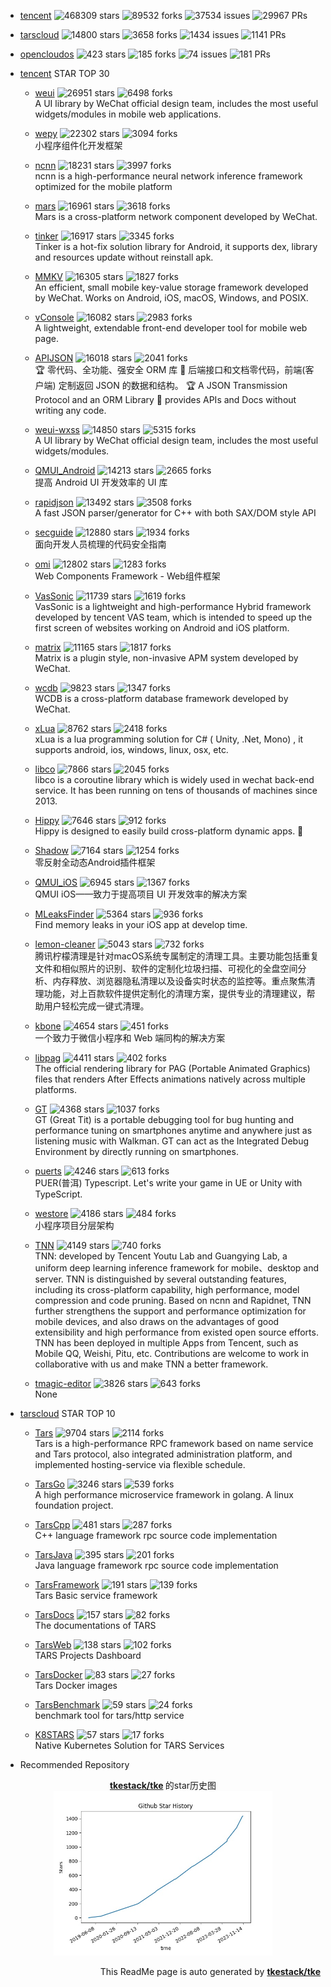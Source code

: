 
+ [tencent](https://github.com/tencent)
![468309 stars](https://img.shields.io/badge/Stars-468309-green)
![89532 forks](https://img.shields.io/badge/Forks-89532-green)
![37534 issues](https://img.shields.io/badge/Issues-37534-green)
![29967 PRs](https://img.shields.io/badge/PRs-29967-green)

+ [tarscloud](https://github.com/tarscloud)
![14800 stars](https://img.shields.io/badge/Stars-14800-green)
![3658 forks](https://img.shields.io/badge/Forks-3658-green)
![1434 issues](https://img.shields.io/badge/Issues-1434-green)
![1141 PRs](https://img.shields.io/badge/PRs-1141-green)

+ [opencloudos](https://github.com/opencloudos)
![423 stars](https://img.shields.io/badge/Stars-423-green)
![185 forks](https://img.shields.io/badge/Forks-185-green)
![74 issues](https://img.shields.io/badge/Issues-74-green)
![181 PRs](https://img.shields.io/badge/PRs-181-green)



+ [tencent](https://github.com/tencent) STAR TOP 30
    
    + [weui](https://github.com/tencent/weui) 
    ![26951 stars](https://img.shields.io/badge/Stars-26951-green)
    ![6498 forks](https://img.shields.io/badge/Forks-6498-green)  
    A UI library by WeChat official design team, includes the most useful widgets/modules in mobile web applications.
    
    + [wepy](https://github.com/tencent/wepy) 
    ![22302 stars](https://img.shields.io/badge/Stars-22302-green)
    ![3094 forks](https://img.shields.io/badge/Forks-3094-green)  
    小程序组件化开发框架
    
    + [ncnn](https://github.com/tencent/ncnn) 
    ![18231 stars](https://img.shields.io/badge/Stars-18231-green)
    ![3997 forks](https://img.shields.io/badge/Forks-3997-green)  
    ncnn is a high-performance neural network inference framework optimized for the mobile platform
    
    + [mars](https://github.com/tencent/mars) 
    ![16961 stars](https://img.shields.io/badge/Stars-16961-green)
    ![3618 forks](https://img.shields.io/badge/Forks-3618-green)  
    Mars is a cross-platform network component  developed by WeChat.
    
    + [tinker](https://github.com/tencent/tinker) 
    ![16917 stars](https://img.shields.io/badge/Stars-16917-green)
    ![3345 forks](https://img.shields.io/badge/Forks-3345-green)  
    Tinker is a hot-fix solution library for Android, it supports dex, library and resources update without reinstall apk.
    
    + [MMKV](https://github.com/tencent/MMKV) 
    ![16305 stars](https://img.shields.io/badge/Stars-16305-green)
    ![1827 forks](https://img.shields.io/badge/Forks-1827-green)  
    An efficient, small mobile key-value storage framework developed by WeChat. Works on Android, iOS, macOS, Windows, and POSIX.
    
    + [vConsole](https://github.com/tencent/vConsole) 
    ![16082 stars](https://img.shields.io/badge/Stars-16082-green)
    ![2983 forks](https://img.shields.io/badge/Forks-2983-green)  
    A lightweight, extendable front-end developer tool for mobile web page.
    
    + [APIJSON](https://github.com/tencent/APIJSON) 
    ![16018 stars](https://img.shields.io/badge/Stars-16018-green)
    ![2041 forks](https://img.shields.io/badge/Forks-2041-green)  
    🏆 零代码、全功能、强安全 ORM 库 🚀 后端接口和文档零代码，前端(客户端) 定制返回 JSON 的数据和结构。 🏆 A JSON Transmission Protocol and an ORM Library 🚀  provides APIs and Docs without writing any code.
    
    + [weui-wxss](https://github.com/tencent/weui-wxss) 
    ![14850 stars](https://img.shields.io/badge/Stars-14850-green)
    ![5315 forks](https://img.shields.io/badge/Forks-5315-green)  
    A UI library by WeChat official design team, includes the most useful widgets/modules.
    
    + [QMUI_Android](https://github.com/tencent/QMUI_Android) 
    ![14213 stars](https://img.shields.io/badge/Stars-14213-green)
    ![2665 forks](https://img.shields.io/badge/Forks-2665-green)  
    提高 Android UI 开发效率的 UI 库
    
    + [rapidjson](https://github.com/tencent/rapidjson) 
    ![13492 stars](https://img.shields.io/badge/Stars-13492-green)
    ![3508 forks](https://img.shields.io/badge/Forks-3508-green)  
    A fast JSON parser/generator for C++ with both SAX/DOM style API
    
    + [secguide](https://github.com/tencent/secguide) 
    ![12880 stars](https://img.shields.io/badge/Stars-12880-green)
    ![1934 forks](https://img.shields.io/badge/Forks-1934-green)  
    面向开发人员梳理的代码安全指南
    
    + [omi](https://github.com/tencent/omi) 
    ![12802 stars](https://img.shields.io/badge/Stars-12802-green)
    ![1283 forks](https://img.shields.io/badge/Forks-1283-green)  
    Web Components Framework - Web组件框架
    
    + [VasSonic](https://github.com/tencent/VasSonic) 
    ![11739 stars](https://img.shields.io/badge/Stars-11739-green)
    ![1619 forks](https://img.shields.io/badge/Forks-1619-green)  
    VasSonic is a lightweight and high-performance Hybrid framework developed by tencent VAS team, which is intended to speed up the first screen of websites working on Android and iOS platform. 
    
    + [matrix](https://github.com/tencent/matrix) 
    ![11165 stars](https://img.shields.io/badge/Stars-11165-green)
    ![1817 forks](https://img.shields.io/badge/Forks-1817-green)  
    Matrix is a plugin style, non-invasive APM system developed by WeChat.
    
    + [wcdb](https://github.com/tencent/wcdb) 
    ![9823 stars](https://img.shields.io/badge/Stars-9823-green)
    ![1347 forks](https://img.shields.io/badge/Forks-1347-green)  
    WCDB is a cross-platform database framework developed by WeChat.
    
    + [xLua](https://github.com/tencent/xLua) 
    ![8762 stars](https://img.shields.io/badge/Stars-8762-green)
    ![2418 forks](https://img.shields.io/badge/Forks-2418-green)  
    xLua is a lua programming solution for  C# ( Unity, .Net, Mono) , it supports android, ios, windows, linux, osx, etc.
    
    + [libco](https://github.com/tencent/libco) 
    ![7866 stars](https://img.shields.io/badge/Stars-7866-green)
    ![2045 forks](https://img.shields.io/badge/Forks-2045-green)  
    libco is a coroutine library which is widely used in wechat  back-end service. It has been running on tens of thousands of machines since 2013.
    
    + [Hippy](https://github.com/tencent/Hippy) 
    ![7646 stars](https://img.shields.io/badge/Stars-7646-green)
    ![912 forks](https://img.shields.io/badge/Forks-912-green)  
    Hippy is designed to easily build cross-platform dynamic apps. 👏
    
    + [Shadow](https://github.com/tencent/Shadow) 
    ![7164 stars](https://img.shields.io/badge/Stars-7164-green)
    ![1254 forks](https://img.shields.io/badge/Forks-1254-green)  
    零反射全动态Android插件框架
    
    + [QMUI_iOS](https://github.com/tencent/QMUI_iOS) 
    ![6945 stars](https://img.shields.io/badge/Stars-6945-green)
    ![1367 forks](https://img.shields.io/badge/Forks-1367-green)  
    QMUI iOS——致力于提高项目 UI 开发效率的解决方案
    
    + [MLeaksFinder](https://github.com/tencent/MLeaksFinder) 
    ![5364 stars](https://img.shields.io/badge/Stars-5364-green)
    ![936 forks](https://img.shields.io/badge/Forks-936-green)  
    Find memory leaks in your iOS app at develop time.
    
    + [lemon-cleaner](https://github.com/tencent/lemon-cleaner) 
    ![5043 stars](https://img.shields.io/badge/Stars-5043-green)
    ![732 forks](https://img.shields.io/badge/Forks-732-green)  
    腾讯柠檬清理是针对macOS系统专属制定的清理工具。主要功能包括重复文件和相似照片的识别、软件的定制化垃圾扫描、可视化的全盘空间分析、内存释放、浏览器隐私清理以及设备实时状态的监控等。重点聚焦清理功能，对上百款软件提供定制化的清理方案，提供专业的清理建议，帮助用户轻松完成一键式清理。
    
    + [kbone](https://github.com/tencent/kbone) 
    ![4654 stars](https://img.shields.io/badge/Stars-4654-green)
    ![451 forks](https://img.shields.io/badge/Forks-451-green)  
    一个致力于微信小程序和 Web 端同构的解决方案
    
    + [libpag](https://github.com/tencent/libpag) 
    ![4411 stars](https://img.shields.io/badge/Stars-4411-green)
    ![402 forks](https://img.shields.io/badge/Forks-402-green)  
    The official rendering library for PAG (Portable Animated Graphics) files that renders After Effects animations natively across multiple platforms.
    
    + [GT](https://github.com/tencent/GT) 
    ![4368 stars](https://img.shields.io/badge/Stars-4368-green)
    ![1037 forks](https://img.shields.io/badge/Forks-1037-green)  
    GT (Great Tit) is a portable debugging tool for bug hunting and performance tuning on smartphones anytime and anywhere just as listening music with Walkman. GT can act as the Integrated Debug Environment by directly running on smartphones.
    
    + [puerts](https://github.com/tencent/puerts) 
    ![4246 stars](https://img.shields.io/badge/Stars-4246-green)
    ![613 forks](https://img.shields.io/badge/Forks-613-green)  
    PUER(普洱) Typescript. Let's write your game in UE or Unity with TypeScript.
    
    + [westore](https://github.com/tencent/westore) 
    ![4186 stars](https://img.shields.io/badge/Stars-4186-green)
    ![484 forks](https://img.shields.io/badge/Forks-484-green)  
    小程序项目分层架构
    
    + [TNN](https://github.com/tencent/TNN) 
    ![4149 stars](https://img.shields.io/badge/Stars-4149-green)
    ![740 forks](https://img.shields.io/badge/Forks-740-green)  
    TNN: developed by Tencent Youtu Lab and Guangying Lab, a uniform deep learning inference framework for mobile、desktop and server. TNN is distinguished by several outstanding features, including its cross-platform capability, high performance, model compression and code pruning. Based on ncnn and Rapidnet, TNN further strengthens the support and performance optimization for mobile devices, and also draws on the advantages of good extensibility and high performance from existed open source efforts. TNN has been deployed in multiple Apps from Tencent, such as Mobile QQ, Weishi, Pitu, etc. Contributions are welcome to work in collaborative with us and make TNN a better framework. 
    
    + [tmagic-editor](https://github.com/tencent/tmagic-editor) 
    ![3826 stars](https://img.shields.io/badge/Stars-3826-green)
    ![643 forks](https://img.shields.io/badge/Forks-643-green)  
    None
    

+ [tarscloud](https://github.com/tarscloud) STAR TOP 10
    
    + [Tars](https://github.com/tarscloud/Tars) 
    ![9704 stars](https://img.shields.io/badge/Stars-9704-green)
    ![2114 forks](https://img.shields.io/badge/Forks-2114-green)  
    Tars is a high-performance RPC framework based on name service and Tars protocol, also integrated administration platform, and implemented hosting-service via flexible schedule.
    
    + [TarsGo](https://github.com/tarscloud/TarsGo) 
    ![3246 stars](https://img.shields.io/badge/Stars-3246-green)
    ![539 forks](https://img.shields.io/badge/Forks-539-green)  
    A  high performance microservice  framework  in golang. A linux foundation project.
    
    + [TarsCpp](https://github.com/tarscloud/TarsCpp) 
    ![481 stars](https://img.shields.io/badge/Stars-481-green)
    ![287 forks](https://img.shields.io/badge/Forks-287-green)  
    C++ language framework rpc source code implementation
    
    + [TarsJava](https://github.com/tarscloud/TarsJava) 
    ![395 stars](https://img.shields.io/badge/Stars-395-green)
    ![201 forks](https://img.shields.io/badge/Forks-201-green)  
    Java language framework rpc source code implementation
    
    + [TarsFramework](https://github.com/tarscloud/TarsFramework) 
    ![191 stars](https://img.shields.io/badge/Stars-191-green)
    ![139 forks](https://img.shields.io/badge/Forks-139-green)  
    Tars Basic service framework
    
    + [TarsDocs](https://github.com/tarscloud/TarsDocs) 
    ![157 stars](https://img.shields.io/badge/Stars-157-green)
    ![82 forks](https://img.shields.io/badge/Forks-82-green)  
    The documentations of TARS
    
    + [TarsWeb](https://github.com/tarscloud/TarsWeb) 
    ![138 stars](https://img.shields.io/badge/Stars-138-green)
    ![102 forks](https://img.shields.io/badge/Forks-102-green)  
    TARS Projects Dashboard
    
    + [TarsDocker](https://github.com/tarscloud/TarsDocker) 
    ![83 stars](https://img.shields.io/badge/Stars-83-green)
    ![27 forks](https://img.shields.io/badge/Forks-27-green)  
    Tars Docker  images
    
    + [TarsBenchmark](https://github.com/tarscloud/TarsBenchmark) 
    ![59 stars](https://img.shields.io/badge/Stars-59-green)
    ![24 forks](https://img.shields.io/badge/Forks-24-green)  
    benchmark tool for tars/http service
    
    + [K8STARS](https://github.com/tarscloud/K8STARS) 
    ![57 stars](https://img.shields.io/badge/Stars-57-green)
    ![17 forks](https://img.shields.io/badge/Forks-17-green)  
    Native Kubernetes  Solution for TARS Services
    


+ Recommended Repository  
<p align="center">
      <strong>
        <a href="https://github.com/tkestack/tke" target="_blank">tkestack/tke</a>
      </strong>  的star历史图
  <br>
  <img src="https://raw.githubusercontent.com/ButterAndButterfly/GithubTools/master/data/stars_history.jpg" width="350px"></img>    
</p>

<p align="right">
      This ReadMe page is auto generated by 
      <strong>
        <a href="https://github.com/tkestack/tke" target="_blank">tkestack/tke</a><br>
      </strong>   
</p>